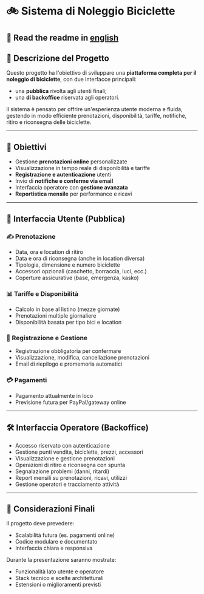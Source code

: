 # 🚲 Sistema di Noleggio Biciclette

## 🔗 Read the readme in [english](readme.md)

## 📌 Descrizione del Progetto

Questo progetto ha l'obiettivo di sviluppare una **piattaforma completa per il noleggio di biciclette**, con due interfacce principali:
- una **pubblica** rivolta agli utenti finali;
- una **di backoffice** riservata agli operatori.

Il sistema è pensato per offrire un'esperienza utente moderna e fluida, gestendo in modo efficiente prenotazioni, disponibilità, tariffe, notifiche, ritiro e riconsegna delle biciclette.

---

## 🎯 Obiettivi

- Gestione **prenotazioni online** personalizzate
- Visualizzazione in tempo reale di disponibilità e tariffe
- **Registrazione e autenticazione** utenti
- Invio di **notifiche e conferme via email**
- Interfaccia operatore con **gestione avanzata**
- **Reportistica mensile** per performance e ricavi

---

## 👥 Interfaccia Utente (Pubblica)

### ✍️ Prenotazione
- Data, ora e location di ritiro
- Data e ora di riconsegna (anche in location diversa)
- Tipologia, dimensione e numero biciclette
- Accessori opzionali (caschetto, borraccia, luci, ecc.)
- Coperture assicurative (base, emergenza, kasko)

### 📊 Tariffe e Disponibilità
- Calcolo in base al listino (mezze giornate)
- Prenotazioni multiple giornaliere
- Disponibilità basata per tipo bici e location

### 👤 Registrazione e Gestione
- Registrazione obbligatoria per confermare
- Visualizzazione, modifica, cancellazione prenotazioni
- Email di riepilogo e promemoria automatici

### 💳 Pagamenti
- Pagamento attualmente in loco
- Previsione futura per PayPal/gateway online

---

## 🛠️ Interfaccia Operatore (Backoffice)

- Accesso riservato con autenticazione
- Gestione punti vendita, biciclette, prezzi, accessori
- Visualizzazione e gestione prenotazioni
- Operazioni di ritiro e riconsegna con spunta
- Segnalazione problemi (danni, ritardi)
- Report mensili su prenotazioni, ricavi, utilizzi
- Gestione operatori e tracciamento attività

---

## 📝 Considerazioni Finali

Il progetto deve prevedere:
- Scalabilità futura (es. pagamenti online)
- Codice modulare e documentato
- Interfaccia chiara e responsiva

Durante la presentazione saranno mostrate:
- Funzionalità lato utente e operatore
- Stack tecnico e scelte architetturali
- Estensioni o miglioramenti previsti
